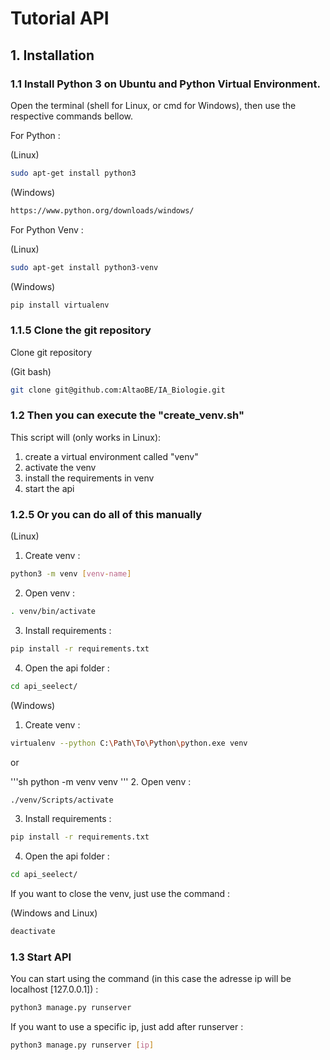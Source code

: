 # Tutorial API

## 1. Installation
### 1.1 Install Python 3 on Ubuntu and Python Virtual Environment.

Open the terminal (shell for Linux, or cmd for Windows), then use the respective commands bellow.

For Python :

(Linux)

```sh
sudo apt-get install python3
```

(Windows)

```sh 
https://www.python.org/downloads/windows/
```

For Python Venv :

(Linux)

```sh
sudo apt-get install python3-venv
```

(Windows)

```sh
pip install virtualenv
```

### 1.1.5 Clone the git repository

Clone git repository

(Git bash)

```sh
git clone git@github.com:AltaoBE/IA_Biologie.git
```

### 1.2 Then you can execute the "create_venv.sh"

This script will (only works in Linux):

1. create a virtual environment called "venv"
2. activate the venv
3. install the requirements in venv
4. start the api

### 1.2.5 Or you can do all of this manually

(Linux)

1. Create venv :

```sh
python3 -m venv [venv-name]
```

2. Open venv :

```sh 
. venv/bin/activate
```
3. Install requirements :

```sh
pip install -r requirements.txt
```

4. Open the api folder :

```sh 
cd api_seelect/
```

(Windows)

1. Create venv :

```sh 
virtualenv --python C:\Path\To\Python\python.exe venv
```
or

'''sh
python -m venv venv
'''
2. Open venv :

```sh 
./venv/Scripts/activate
```

3. Install requirements :

```sh
pip install -r requirements.txt
```

4. Open the api folder :

```sh 
cd api_seelect/
```

If you want to close the venv, just use the command :

(Windows and Linux)

```sh 
deactivate
```

### 1.3 Start API

You can start using the command (in this case the adresse ip will be localhost [127.0.0.1]) :

```sh 
python3 manage.py runserver
```

If you want to use a specific ip, just add after runserver :

```sh 
python3 manage.py runserver [ip]
```
